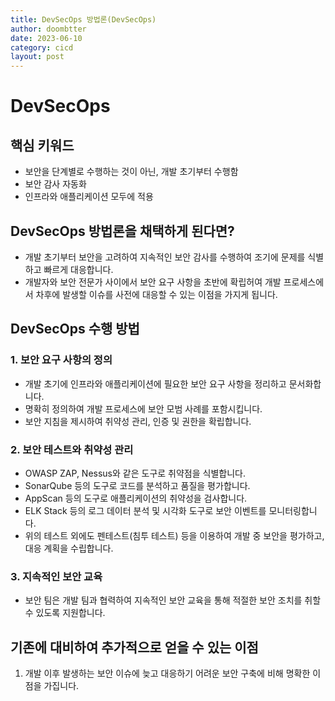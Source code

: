 ```yaml
---
title: DevSecOps 방법론(DevSecOps)
author: doombtter
date: 2023-06-10
category: cicd
layout: post
---
```


# DevSecOps

## 핵심 키워드

- 보안을 단계별로 수행하는 것이 아닌, 개발 초기부터 수행함
- 보안 감사 자동화
- 인프라와 애플리케이션 모두에 적용

## DevSecOps 방법론을 채택하게 된다면?

- 개발 초기부터 보안을 고려하여 지속적인 보안 감사를 수행하여 조기에 문제를 식별하고 빠르게 대응합니다.
- 개발자와 보안 전문가 사이에서 보안 요구 사항을 초반에 확립허여 개발 프로세스에서 차후에 발생할 이슈를 사전에 대응할 수 있는 이점을 가지게 됩니다.

## DevSecOps 수행 방법

### 1. 보안 요구 사항의 정의
- 개발 초기에 인프라와 애플리케이션에 필요한 보안 요구 사항을 정리하고 문서화합니다.
- 명확히 정의하여 개발 프로세스에 보안 모범 사례를 포함시킵니다.
- 보안 지침을 제시하여 취약성 관리, 인증 및 권한을 확립합니다.

### 2. 보안 테스트와 취약성 관리
- OWASP ZAP, Nessus와 같은 도구로 취약점을 식별합니다.
- SonarQube 등의 도구로 코드를 분석하고 품질을 평가합니다.
- AppScan 등의 도구로 애플리케이션의 취약성을 검사합니다.
- ELK Stack 등의 로그 데이터 분석 및 시각화 도구로 보안 이벤트를 모니터링합니다.
- 위의 테스트 외에도 펜테스트(침투 테스트) 등을 이용하여 개발 중 보안을 평가하고, 대응 계획을 수립합니다.

### 3. 지속적인 보안 교육
- 보안 팀은 개발 팀과 협력하여 지속적인 보안 교육을 통해 적절한 보안 조치를 취할 수 있도록 지원합니다.

## 기존에 대비하여 추가적으로 얻을 수 있는 이점
1. 개발 이후 발생하는 보안 이슈에 늦고 대응하기 어려운 보안 구축에 비해 명확한 이점을 가집니다.